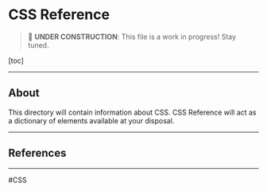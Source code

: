 # CSS Reference

> :construction: **UNDER CONSTRUCTION**: This file is a work in progress! Stay tuned.

[toc]

---

## About

This directory will contain information about CSS. CSS Reference will act as a dictionary of elements available at your disposal.



---

## References





---

#CSS